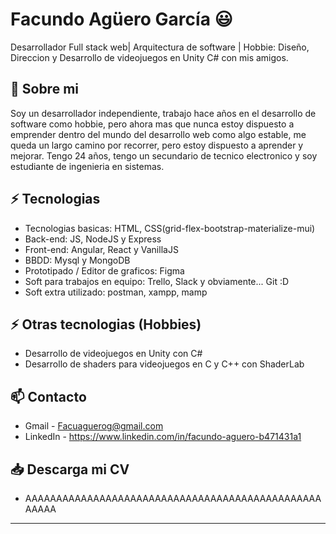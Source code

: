 
# Facundo Agüero García 😃
Desarrollador Full stack web| Arquitectura de software | Hobbie: Diseño, Direccion y Desarrollo de videojuegos en Unity C# con mis amigos.

## 🧐 Sobre mi
Soy un desarrollador independiente, trabajo hace años en el desarrollo de software como hobbie, pero ahora mas que nunca estoy dispuesto a emprender dentro del mundo del desarrollo web como algo estable, me queda un largo camino por recorrer, pero estoy dispuesto a aprender y mejorar. 
Tengo 24 años, tengo un secundario de tecnico electronico y soy estudiante de ingenieria en sistemas. 

## ⚡ Tecnologias
- Tecnologias basicas: HTML, CSS(grid-flex-bootstrap-materialize-mui)
- Back-end: JS, NodeJS y Express
- Front-end: Angular, React y VanillaJS
- BBDD: Mysql y MongoDB
- Prototipado / Editor de graficos: Figma
- Soft para trabajos en equipo: Trello, Slack y obviamente... Git :D
- Soft extra utilizado: postman, xampp, mamp

## ⚡ Otras tecnologias (Hobbies)

- Desarrollo de videojuegos en Unity con C#
- Desarrollo de shaders para videojuegos en C y C++ con ShaderLab

## 📫 Contacto
- Gmail - Facuaguerog@gmail.com
- LinkedIn - https://www.linkedin.com/in/facundo-aguero-b471431a1

## 📥 Descarga mi CV 

- AAAAAAAAAAAAAAAAAAAAAAAAAAAAAAAAAAAAAAAAAAAAAAAAAAAAA

---
